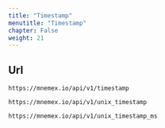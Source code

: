 ```yaml
---
title: "Timestamp"
menutitle: "Timestamp"
chapter: False
weight: 21
---
```


## Url

```url
https://mnemex.io/api/v1/timestamp
```

```url
https://mnemex.io/api/v1/unix_timestamp
```

```url
https://mnemex.io/api/v1/unix_timestamp_ms
```
